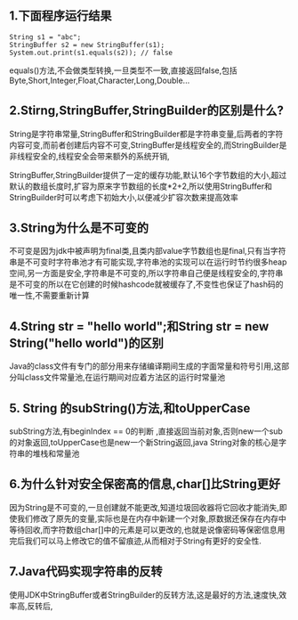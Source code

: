 ## 1.下面程序运行结果

```
String s1 = "abc";
StringBuffer s2 = new StringBuffer(s1);
System.out.print(s1.equals(s2)); // false
```

equals()方法,不会做类型转换,一旦类型不一致,直接返回false,包括Byte,Short,Integer,Float,Character,Long,Double...

## 2.Stirng,StringBuffer,StringBuilder的区别是什么?

String是字符串常量,StringBuffer和StringBuilder都是字符串变量,后两者的字符内容可变,而前者创建后内容不可变,StringBuffer是线程安全的,而StringBuilder是非线程安全的,线程安全会带来额外的系统开销,

StringBuffer,StringBuilder提供了一定的缓存功能,默认16个字节数组的大小,超过默认的数组长度时,扩容为原来字节数组的长度*2+2,所以使用StringBuffer和StringBuilder时可以考虑下初始大小,以便减少扩容次数来提高效率

## 3.String为什么是不可变的

不可变是因为jdk中被声明为final类,且类内部value字节数组也是final,只有当字符串是不可变时字符串池才有可能实现,字符串池的实现可以在运行时节约很多heap空间,另一方面是安全,字符串是不可变的,所以字符串自己便是线程安全的,字符串是不可变的所以在它创建的时候hashcode就被缓存了,不变性也保证了hash码的唯一性,不需要重新计算

## 4.String str = "hello world";和String str = new String("hello world")的区别

Java的class文件有专门的部分用来存储编译期间生成的字面常量和符号引用,这部分叫class文件常量池,在运行期间对应着方法区的运行时常量池

## 5. String 的subString()方法,和toUpperCase

subString方法,有beginIndex == 0的判断 ,直接返回当前对象,否则new一个sub的对象返回,toUpperCase也是new一个新String返回,java String对象的核心是字符串的堆栈和常量池

## 6.为什么针对安全保密高的信息,char[]比String更好

因为String是不可变的,一旦创建就不能更改,知道垃圾回收器将它回收才能消失,即使我们修改了原先的变量,实际也是在内存中新建一个对象,原数据还保存在内存中等待回收,而字符数组char[]中的元素是可以更改的,也就是说像密码等保密信息用完后我们可以马上修改它的值不留痕迹,从而相对于String有更好的安全性.

## 7.Java代码实现字符串的反转

使用JDK中StringBuffer或者StringBuilder的反转方法,这是最好的方法,速度快,效率高,反转后,





















